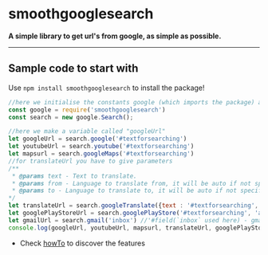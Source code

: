 # smoothgooglesearch
**A simple library to get url's from google, as simple as possible.**
***
Sample code to start with 
---
Use `npm install smoothgooglesearch` to install the package!
```Javascript
//here we initialise the constants google (which imports the package) and search(which will be used to get url's)
const google = require('smoothgooglesearch')
const search = new google.Search(); 

//here we make a variable called "googleUrl"
let googleUrl = search.google('#textforsearching')
let youtubeUrl = search.youtube('#textforsearching')
let mapsurl = search.googleMaps('#textforsearching')
//for translateUrl you have to give parameters
/** 
 * @params text - Text to translate.
 * @params from - Language to translate from, it will be auto if not specified.
 * @params to - Language to translate to, it will be auto if not specified.
*/
let translateUrl = search.googleTranslate({text : '#textforsearching', from: 'en', to: 'es'})
let googlePlayStoreUrl = search.googlePlayStore('#textforsearching', 'apps') //'#category(`apps` used here) - can be apps, books or movies, if not specified, it will search for all categories.'
let gmailUrl = search.gmail('inbox') //'#field(`inbox` used here) - gmail field --> inbox, starred, imp, etc.'
console.log(googleUrl, youtubeUrl, mapsurl, translateUrl, googlePlayStoreUrl, gmailUrl)

```
* Check [howTo](https://github.com/Wildwolf210/smoothgooglesearch/blob/master/howTo.md) to discover the features
